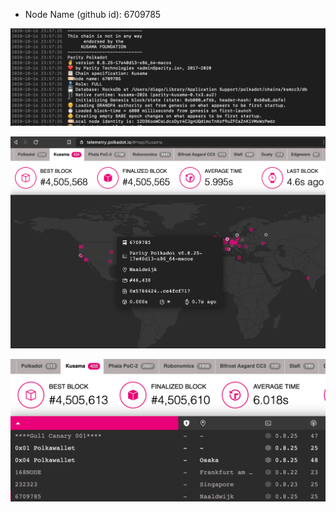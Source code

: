 - Node Name (github id): 6709785

<p align="center">
  <img src="cmd.png">
</p>

<p align="center">
  <img src="map.png">
</p>

<p align="center">
  <img src="list.png">
</p>